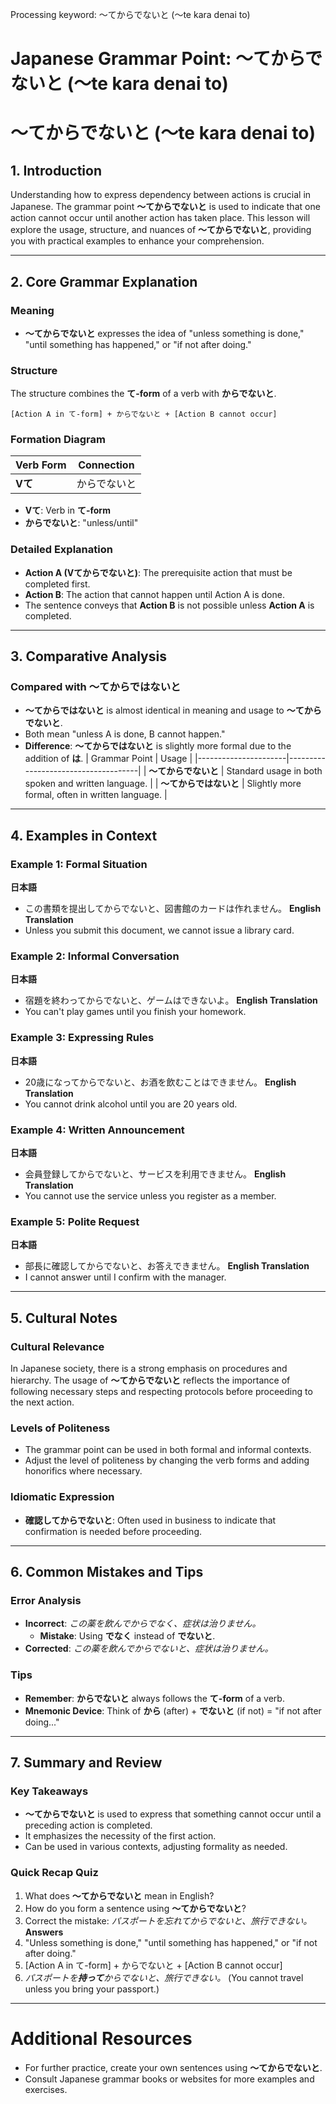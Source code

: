 Processing keyword: ～てからでないと (〜te kara denai to)
# Japanese Grammar Point: ～てからでないと (〜te kara denai to)
# ～てからでないと (〜te kara denai to)
## 1. Introduction
Understanding how to express dependency between actions is crucial in Japanese. The grammar point **～てからでないと** is used to indicate that one action cannot occur until another action has taken place. This lesson will explore the usage, structure, and nuances of **～てからでないと**, providing you with practical examples to enhance your comprehension.

---
## 2. Core Grammar Explanation
### Meaning
- **～てからでないと** expresses the idea of "unless something is done," "until something has happened," or "if not after doing."
### Structure
The structure combines the **て-form** of a verb with **からでないと**.
```
[Action A in て-form] + からでないと + [Action B cannot occur]
```
### Formation Diagram
| Verb Form          | Connection  |
|--------------------|-------------|
| **Vて**            | からでないと |
- **Vて**: Verb in **て-form**
- **からでないと**: "unless/until"
### Detailed Explanation
- **Action A (Vてからでないと)**: The prerequisite action that must be completed first.
- **Action B**: The action that cannot happen until Action A is done.
- The sentence conveys that **Action B** is not possible unless **Action A** is completed.
---
## 3. Comparative Analysis
### Compared with ～てからではないと
- **～てからではないと** is almost identical in meaning and usage to **～てからでないと**.
- Both mean "unless A is done, B cannot happen."
- **Difference**: **～てからではないと** is slightly more formal due to the addition of **は**.
| Grammar Point        | Usage                               |
|----------------------|-------------------------------------|
| **～てからでないと**   | Standard usage in both spoken and written language. |
| **～てからではないと** | Slightly more formal, often in written language.   |
---
## 4. Examples in Context
### Example 1: Formal Situation
**日本語**
- この書類を提出してからでないと、図書館のカードは作れません。
**English Translation**
- Unless you submit this document, we cannot issue a library card.
### Example 2: Informal Conversation
**日本語**
- 宿題を終わってからでないと、ゲームはできないよ。
**English Translation**
- You can't play games until you finish your homework.
### Example 3: Expressing Rules
**日本語**
- 20歳になってからでないと、お酒を飲むことはできません。
**English Translation**
- You cannot drink alcohol until you are 20 years old.
### Example 4: Written Announcement
**日本語**
- 会員登録してからでないと、サービスを利用できません。
**English Translation**
- You cannot use the service unless you register as a member.
### Example 5: Polite Request
**日本語**
- 部長に確認してからでないと、お答えできません。
**English Translation**
- I cannot answer until I confirm with the manager.
---
## 5. Cultural Notes
### Cultural Relevance
In Japanese society, there is a strong emphasis on procedures and hierarchy. The usage of **～てからでないと** reflects the importance of following necessary steps and respecting protocols before proceeding to the next action.
### Levels of Politeness
- The grammar point can be used in both formal and informal contexts.
- Adjust the level of politeness by changing the verb forms and adding honorifics where necessary.
### Idiomatic Expression
- **確認してからでないと**: Often used in business to indicate that confirmation is needed before proceeding.
---
## 6. Common Mistakes and Tips
### Error Analysis
- **Incorrect**: *この薬を飲んでからでなく、症状は治りません。*
  - **Mistake**: Using **でなく** instead of **でないと**.
- **Corrected**: *この薬を飲んでからでないと、症状は治りません。*
### Tips
- **Remember**: **からでないと** always follows the **て-form** of a verb.
- **Mnemonic Device**: Think of **から** (after) + **でないと** (if not) = "if not after doing..."
---
## 7. Summary and Review
### Key Takeaways
- **～てからでないと** is used to express that something cannot occur until a preceding action is completed.
- It emphasizes the necessity of the first action.
- Can be used in various contexts, adjusting formality as needed.
### Quick Recap Quiz
1. What does **～てからでないと** mean in English?
2. How do you form a sentence using **～てからでないと**?
3. Correct the mistake: *パスポートを忘れてからでないと、旅行できない。*
**Answers**
1. "Unless something is done," "until something has happened," or "if not after doing."
2. [Action A in て-form] + からでないと + [Action B cannot occur]
3. *パスポートを**持って**からでないと、旅行できない。* (You cannot travel unless you bring your passport.)
---
# Additional Resources
- For further practice, create your own sentences using **～てからでないと**.
- Consult Japanese grammar books or websites for more examples and exercises.
